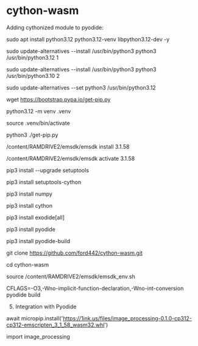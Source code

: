 # cython-wasm
Adding cythonized module to pyodide:

sudo apt install python3.12 python3.12-venv libpython3.12-dev -y

sudo update-alternatives --install /usr/bin/python3 python3 /usr/bin/python3.12 1

sudo update-alternatives --install /usr/bin/python3 python3 /usr/bin/python3.10 2

sudo update-alternatives --set python3 /usr/bin/python3.12

wget https://bootstrap.pypa.io/get-pip.py

python3.12 -m venv .venv

source .venv/bin/activate

python3 ./get-pip.py

/content/RAMDRIVE2/emsdk/emsdk install 3.1.58

/content/RAMDRIVE2/emsdk/emsdk activate 3.1.58

pip3 install --upgrade setuptools

pip3 install setuptools-cython

pip3 install numpy

pip3 install cython

pip3 install exodide[all]

pip3 install pyodide

pip3 install pyodide-build

git clone https://github.com/ford442/cython-wasm.git

cd cython-wasm

source /content/RAMDRIVE2/emsdk/emsdk_env.sh

CFLAGS=-O3,-Wno-implicit-function-declaration,-Wno-int-conversion pyodide build


5. Integration with Pyodide

await micropip.install('https://1ink.us/files/image_processing-0.1.0-cp312-cp312-emscripten_3_1_58_wasm32.whl')


import image_processing
